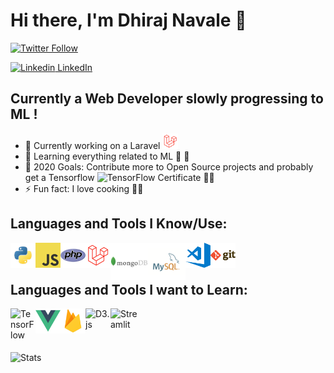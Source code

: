 # Hi there, I'm Dhiraj Navale  👋


[![Twitter Follow](https://img.shields.io/twitter/follow/djNavale?color=1DA1F2&logo=twitter&style=for-the-badge)](https://twitter.com/intent/follow?original_referer=https%3A%2F%2Fgithub.com%2FDhirajr&screen_name=djNavale)
&nbsp;

 [![Linkedin](https://i.stack.imgur.com/gVE0j.png) LinkedIn](https://www.linkedin.com/public-profile/settings?trk=d_flagship3_profile_self_view_public_profile/)

## Currently a Web Developer slowly progressing to ML !

- 🔨 Currently working on a Laravel <img alt="Laravel" title="Laravel" width="25px" src="https://raw.githubusercontent.com/github/explore/56a826d05cf762b2b50ecbe7d492a839b04f3fbf/topics/laravel/laravel.png" />
- 📖  Learning everything related to ML 🤣 🤖
- 🎯 2020 Goals: Contribute more to Open Source projects and probably get a Tensorflow <img  alt="TensorFlow" title="TensorFlow" width="25px" src="https://avatars0.githubusercontent.com/u/15658638?s=200&v=4" /> Certificate 🤞🏻
- ⚡ Fun fact: I love cooking 👨‍🍳

## Languages and Tools I Know/Use:
<img align="left" alt="Python" title="Python" width="40px" src="https://raw.githubusercontent.com/github/explore/80688e429a7d4ef2fca1e82350fe8e3517d3494d/topics/python/python.png" />
<img align="left" alt="JavaScript" title="JavaScript" width="40px" src="https://raw.githubusercontent.com/github/explore/80688e429a7d4ef2fca1e82350fe8e3517d3494d/topics/javascript/javascript.png" />
<img align="left" alt="PHP" title="PHP" width="40px" src="https://raw.githubusercontent.com/github/explore/ccc16358ac4530c6a69b1b80c7223cd2744dea83/topics/php/php.png" />
<img align="left" alt="Laravel" title="Laravel" width="40px" src="https://raw.githubusercontent.com/github/explore/56a826d05cf762b2b50ecbe7d492a839b04f3fbf/topics/laravel/laravel.png" />
<img align="left" alt="MongoDB" title="MongoDB" width="60px" src="https://raw.githubusercontent.com/github/explore/80688e429a7d4ef2fca1e82350fe8e3517d3494d/topics/mongodb/mongodb.png" />
<img align="left" alt="MySQL" title="MySQL" width="60px" src="https://raw.githubusercontent.com/github/explore/80688e429a7d4ef2fca1e82350fe8e3517d3494d/topics/mysql/mysql.png" />
<img align="left" alt="Visual Studio Code" title="Visual Studio Code" width="40px" src="https://raw.githubusercontent.com/github/explore/80688e429a7d4ef2fca1e82350fe8e3517d3494d/topics/visual-studio-code/visual-studio-code.png" />
<img align="left" alt="Git" title="Git" width="40px" src="https://raw.githubusercontent.com/github/explore/80688e429a7d4ef2fca1e82350fe8e3517d3494d/topics/git/git.png" />

<br>
<br>

## Languages and Tools I want to Learn:

<img align="left" alt="TensorFlow" title="TensorFlow" width="40px" src="https://avatars0.githubusercontent.com/u/15658638?s=200&v=4" />
<img align="left" alt="VueJS" title="VueJS" width="40px" src="https://raw.githubusercontent.com/github/explore/80688e429a7d4ef2fca1e82350fe8e3517d3494d/topics/vue/vue.png" /> 
<img align="left" alt="FireBase" title="FireBase" width="40px" src="https://raw.githubusercontent.com/github/explore/80688e429a7d4ef2fca1e82350fe8e3517d3494d/topics/firebase/firebase.png" />
<img align="left" alt="D3.js" title="D3.js" width="40px" src="https://avatars1.githubusercontent.com/u/1562726?s=200&v=46facdc8547e2abf7/68747470733a2f2f64336a732e6f72672f6c6f676f2e737667" />
<img align="left" alt="Streamlit" title="Streamlit" width=50px" src="https://avatars1.githubusercontent.com/u/45109972?s=200&v=4" />
<br>
<br>
<br>
<br>
<img align="center" alt="Stats" src="https://github-readme-stats.vercel.app/api?username=DhirajNavale&count_private=true" />
